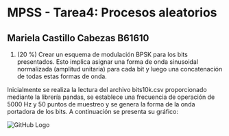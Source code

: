 # MPSS - Tarea4: Procesos aleatorios
## Mariela Castillo Cabezas B61610

1. (20 %) Crear un esquema de modulación BPSK para los bits presentados. Esto implica asignar una forma de onda sinusoidal normalizada (amplitud unitaria) para cada bit y luego una concatenación de todas estas formas de onda.

Inicialmente se realiza la lectura del archivo bits10k.csv proporcionado mediante la librería pandas, se establece una frecuencia de operación de 5000 Hz y 50 puntos de muestreo y se genera la forma de la onda portadora de los bits. A continuación se presenta su gráfico: 

![GitHub Logo](fX.png)

